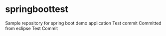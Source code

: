 # springboottest
Sample repository for spring boot demo application
Test commit
Committed from eclipse
Test Commit
